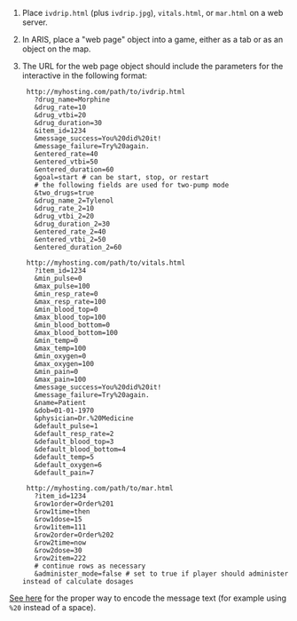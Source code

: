 1. Place `ivdrip.html` (plus `ivdrip.jpg`), `vitals.html`, or `mar.html` on a web server.

2. In ARIS, place a "web page" object into a game, either as a tab or as an
object on the map.

3. The URL for the web page object should include the parameters for the interactive in the following format:

        http://myhosting.com/path/to/ivdrip.html
          ?drug_name=Morphine
          &drug_rate=10
          &drug_vtbi=20
          &drug_duration=30
          &item_id=1234
          &message_success=You%20did%20it!
          &message_failure=Try%20again.
          &entered_rate=40
          &entered_vtbi=50
          &entered_duration=60
          &goal=start # can be start, stop, or restart
          # the following fields are used for two-pump mode
          &two_drugs=true
          &drug_name_2=Tylenol
          &drug_rate_2=10
          &drug_vtbi_2=20
          &drug_duration_2=30
          &entered_rate_2=40
          &entered_vtbi_2=50
          &entered_duration_2=60

        http://myhosting.com/path/to/vitals.html
          ?item_id=1234
          &min_pulse=0
          &max_pulse=100
          &min_resp_rate=0
          &max_resp_rate=100
          &min_blood_top=0
          &max_blood_top=100
          &min_blood_bottom=0
          &max_blood_bottom=100
          &min_temp=0
          &max_temp=100
          &min_oxygen=0
          &max_oxygen=100
          &min_pain=0
          &max_pain=100
          &message_success=You%20did%20it!
          &message_failure=Try%20again.
          &name=Patient
          &dob=01-01-1970
          &physician=Dr.%20Medicine
          &default_pulse=1
          &default_resp_rate=2
          &default_blood_top=3
          &default_blood_bottom=4
          &default_temp=5
          &default_oxygen=6
          &default_pain=7

        http://myhosting.com/path/to/mar.html
          ?item_id=1234
          &row1order=Order%201
          &row1time=then
          &row1dose=15
          &row1item=111
          &row2order=Order%202
          &row2time=now
          &row2dose=30
          &row2item=222
          # continue rows as necessary
          &administer_mode=false # set to true if player should administer instead of calculate dosages

  [See here](http://meyerweb.com/eric/tools/dencoder/) for the proper way to encode the message text (for example using `%20` instead of a space).
